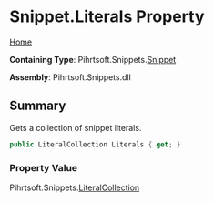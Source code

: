 <a name="_top"></a>

# Snippet\.Literals Property

[Home](../../../../README.md#_top)

**Containing Type**: Pihrtsoft\.Snippets\.[Snippet](../README.md#_top)

**Assembly**: Pihrtsoft\.Snippets\.dll

## Summary

Gets a collection of snippet literals\.

```csharp
public LiteralCollection Literals { get; }
```

### Property Value

Pihrtsoft\.Snippets\.[LiteralCollection](../../LiteralCollection/README.md#_top)

